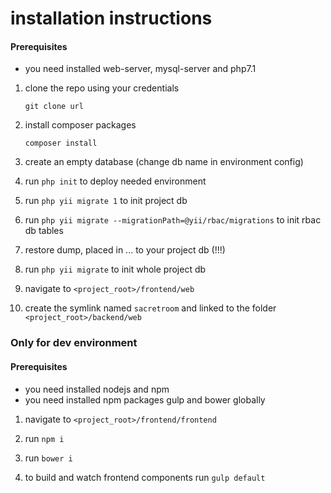 # installation instructions
#### Prerequisites
- you need installed web-server, mysql-server and php7.1

1. clone the repo using your credentials
    ```
    git clone url
    ```

1. install composer packages
    ```
    composer install
    ```

1. create an empty database (change db name in environment config)

1. run ```php init``` to deploy needed environment

1. run ```php yii migrate 1``` to init project db

1. run ```php yii migrate --migrationPath=@yii/rbac/migrations``` to init rbac db tables

1. restore dump, placed in ... to your project db (!!!)

1. run ```php yii migrate``` to init whole project db

1. navigate to ```<project_root>/frontend/web```

1. create the symlink named ```sacretroom``` and linked to the folder ```<project_root>/backend/web```

### Only for dev environment
#### Prerequisites
- you need installed nodejs and npm
- you need installed npm packages gulp and bower globally

1. navigate to ```<project_root>/frontend/frontend```

1. run ```npm i```

1. run ```bower i```

1. to build and watch frontend components run ```gulp default```
